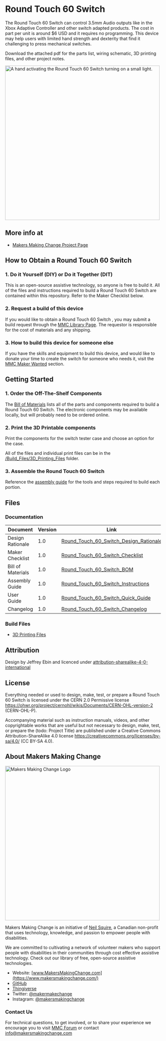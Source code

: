 <!--- 
Open Source Assistive Technology: GitHub Readme Template
 --->

<!---
INSTRUCTIONS
This is a markdown template for creating the README.md file in a GitHub repository. This file is rendered and displayed automatically when someone visits the repository.

This document includes helper text that will not be displayed when rendered. Any text between the less-than sign + exclamation mark + three hyphen-minus (<!---) and matching three hyphen-minus + greater-than sign will not be displayed. This helper text can be deleted once the corresponding section is completed.

 --->
 
 <!--- 
TITLE
Should match the name of the GitHub repository. Choose something descriptive rather than whimsical. 
 --->
 # Round Touch 60 Switch

<!--- 
SUMMARY
A brief summary of the project. What it does, who it is for, how much it costs.
 --->
The Round Touch 60 Switch can control 3.5mm Audio outputs like in the Xbox Adaptive Controller and other switch adapted products. The cost in part per unit is around $6 USD and it requires no programming. This device may help users with limited hand strength and dexterity that find it challenging to press mechanical switches. 

Download the attached pdf for the parts list, wiring schematic, 3D printing files, and other project notes.

<!--- 
PHOTO

 --->
<img src="Photos/Touch Switch.png" width="500" alt="A hand activating the Round Touch 60 Switch turning on a small light.">

## More info at
<!--- 
 - [Makers Making Change Forum Thread](https://makersmakingchange.com/forum/topic/single-row-playing-cards-holder/) 
 --->
 - [Makers Making Change Project Page](https://makersmakingchange.com/project/round-touch-60-switch/)
 
 
## How to Obtain a Round Touch 60 Switch
### 1. Do it Yourself (DIY) or Do it Together (DIT)

This is an open-source assistive technology, so anyone is free to build it. All of the files and instructions required to build a Round Touch 60 Switch are contained within this repository. Refer to the Maker Checklist below.

### 2. Request a build of this device

If you would like to obtain a Round Touch 60 Switch , you may submit a build request through the [MMC Library Page](https://makersmakingchange.com/project/round-touch-60-switch/). The requestor is responsible for the cost of materials and any shipping.

### 3. How to build this device for someone else

If you have the skills and equipment to build this device, and would like to donate your time to create the switch for someone who needs it, visit the [MMC Maker Wanted](https://makersmakingchange.com/maker-wanted/) section.


## Getting Started
<!--- 
Include an overall idea of what major steps are required to build the device.
 --->

### 1. Order the Off-The-Shelf Components
The [Bill of Materials](/Documentation/Round_Touch_60_Switch_BOM.xlsx) lists all of the parts and components required to build a Round Touch 60 Switch. The electronic components may be available locally, but will probably need to be ordered online. 

### 2. Print the 3D Printable components
Print the components for the switch tester case and choose an option for the case.

All of the files and individual print files can be in the [/Build_Files/3D_Printing_Files](/Build_Files/3D_Printing_Files/) folder.

### 3. Assemble the Round Touch 60 Switch 
Reference the [assembly guide](/Documentation/Round_Touch_60_Switch_Assembly_Guide.pdf) for the tools and steps required to build each portion.

## Files
<!---
FILES
This section includes all the information and files required to build and modify the device, including documentation, design files, and build files. 
--->

### Documentation
<!---
DOCUMENTATION

--->
| Document | Version | Link |
|----------|---------|------|
| Design Rationale     | 1.0 | [Round_Touch_60_Switch_Design_Rationale](/Documentation/Round_Touch_60_Switch_Design_Rationale.pdf) |
| Maker Checklist      | 1.0 | [Round_Touch_60_Switch_Checklist](/Documentation/Round_Touch_60_Switch_Maker_Checklist.pdf) |
| Bill of Materials    | 1.0 | [Round_Touch_60_Switch_BOM](/Documentation/Round_Touch_60_Switch_BOM.xlsx) |
| Assembly Guide       | 1.0 | [Round_Touch_60_Switch_Instructions](/Documentation/Round_Touch_60_Switch_Assembly_Guide.pdf) |
| User Guide           | 1.0 | [Round_Touch_60_Switch_Quick_Guide](/Documentation/Round_Touch_60_Switch_User_Guide.pdf)           |
| Changelog            | 1.0 | [Round_Touch_60_Switch_Changelog](/Documentation/Round_Touch_60_Switch_Changelog.pdf)               |

<!---
### Design Files (Pending)
--->

<!---
DESIGN FILES
If possible, include a copy of original design files to facilitate easy editing and customization.
--->

<!---
 - [CAD Files](/Design_Files/CAD)
--->

### Build Files
<!---
BUILD FILES
This section i
--->
 - [3D Printing Files](/Build_Files/3D_Printing_Files)

## Attribution
<!---
ATTRIBUTION
Include any information related to the development of the design. This may include who identified the initial challenge, who contributed to the design
--->

Design by Jeffrey Ebin and licenced under [attribution-sharealike-4-0-international](https://creativecommons.org/licenses/by-sa/4.0/)



## License
<!---
LICENSE
Choose an appropriate license. We recommend an open-source hardware compatible license.
--->
Everything needed or used to design, make, test, or prepare a Round Touch 60 Switch is licensed under the CERN 2.0 Permissive license <https://ohwr.org/project/cernohl/wikis/Documents/CERN-OHL-version-2> (CERN-OHL-P).

Accompanying material such as instruction manuals, videos, and other copyrightable works that are useful but not necessary to design, make, test, or prepare the (todo: Project Title) are published under a Creative Commons Attribution-ShareAlike 4.0 license <https://creativecommons.org/licenses/by-sa/4.0/> (CC BY-SA 4.0).




## About Makers Making Change
<img src="https://www.makersmakingchange.com/wp-content/uploads/logo/mmc_logo.svg" width="500" alt="Makers Making Change Logo">

Makers Making Change is an initiative of [Neil Squire](https://www.neilsquire.ca/), a Canadian non-profit that uses technology, knowledge, and passion to empower people with disabilities.

We are committed to cultivating a network of volunteer makers who support people with disabilities in their communities through cost effective assistive technology. Check out our library of free, open-source assistive technologies.

 - Website: [www.MakersMakingChange.com](https://www.makersmakingchange.com/)
 - [GitHub](https://github.com/makersmakingchange)
 - [Thingiverse](https://www.thingiverse.com/makersmakingchange/about)
 - Twitter: [@makermakechange](https://twitter.com/makermakechange)
 - Instagram: [@makersmakingchange](https://www.instagram.com/makersmakingchange)

### Contact Us
For technical questions, to get involved, or to share your experience we encourage you to visit [MMC Forum](https://forum.makersmakingchange.com) or contact info@makersmakingchange.com
